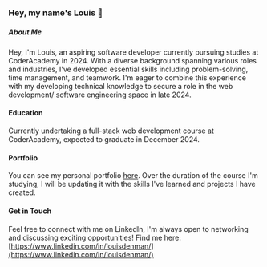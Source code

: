 ### Hey, my name's Louis 👋

##### About Me
Hey, I'm Louis, an aspiring software developer currently pursuing studies at CoderAcademy in 2024. With a diverse background spanning various roles and industries, I've developed essential skills including problem-solving, time management, and teamwork. I'm eager to combine this experience with my developing technical knowledge to secure a role in the web development/ software engineering space in late 2024.

#### Education
Currently undertaking a full-stack web development course at CoderAcademy, expected to graduate in December 2024.

#### Portfolio

You can see my personal portfolio [here](https://lmdp.netlify.app/). Over the duration of the course I'm studying, I will be updating it with the skills I've learned and projects I have created.

#### Get in Touch
Feel free to connect with me on LinkedIn, I'm always open to networking and discussing exciting opportunities! Find me here: [https://www.linkedin.com/in/louisdenman/](https://www.linkedin.com/in/louisdenman/)
